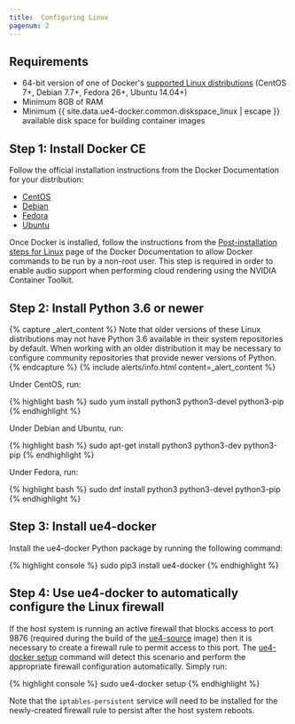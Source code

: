 ```yaml
---
title:  Configuring Linux
pagenum: 2
---
```


## Requirements

- 64-bit version of one of Docker's [supported Linux distributions](https://docs.docker.com/install/#supported-platforms) (CentOS 7+, Debian 7.7+, Fedora 26+, Ubuntu 14.04+)
- Minimum 8GB of RAM
- Minimum {{ site.data.ue4-docker.common.diskspace_linux | escape }} available disk space for building container images


## Step 1: Install Docker CE

Follow the official installation instructions from the Docker Documentation for your distribution:

- [CentOS](https://docs.docker.com/install/linux/docker-ce/centos/)
- [Debian](https://docs.docker.com/install/linux/docker-ce/debian/)
- [Fedora](https://docs.docker.com/install/linux/docker-ce/fedora/)
- [Ubuntu](https://docs.docker.com/install/linux/docker-ce/ubuntu/)

Once Docker is installed, follow the instructions from the [Post-installation steps for Linux](https://docs.docker.com/install/linux/linux-postinstall/#manage-docker-as-a-non-root-user) page of the Docker Documentation to allow Docker commands to be run by a non-root user. This step is required in order to enable audio support when performing cloud rendering using the NVIDIA Container Toolkit.


## Step 2: Install Python 3.6 or newer

{% capture _alert_content %}
Note that older versions of these Linux distributions may not have Python 3.6 available in their system repositories by default. When working with an older distribution it may be necessary to configure community repositories that provide newer versions of Python.
{% endcapture %}
{% include alerts/info.html content=_alert_content %}

Under CentOS, run:

{% highlight bash %}
sudo yum install python3 python3-devel python3-pip
{% endhighlight %}

Under Debian and Ubuntu, run:

{% highlight bash %}
sudo apt-get install python3 python3-dev python3-pip
{% endhighlight %}

Under Fedora, run:

{% highlight bash %}
sudo dnf install python3 python3-devel python3-pip
{% endhighlight %}


## Step 3: Install ue4-docker

Install the ue4-docker Python package by running the following command:

{% highlight console %}
sudo pip3 install ue4-docker
{% endhighlight %}


## Step 4: Use ue4-docker to automatically configure the Linux firewall

If the host system is running an active firewall that blocks access to port 9876 (required during the build of the [ue4-source](../building-images/available-container-images#ue4-source) image) then it is necessary to create a firewall rule to permit access to this port. The [ue4-docker setup](../commands/setup) command will detect this scenario and perform the appropriate firewall configuration automatically. Simply run:

{% highlight console %}
sudo ue4-docker setup
{% endhighlight %}

Note that the `iptables-persistent` service will need to be installed for the newly-created firewall rule to persist after the host system reboots.
